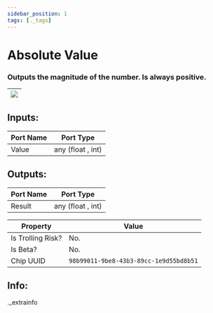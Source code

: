 ```yaml
---
sidebar_position: 1
tags: [._tags]
---
```


# Absolute Value


### Outputs the magnitude of the number. Is always positive.

| ![](https://images-ext-2.discordapp.net/external/MPmIaQzlEPmgGWlgi-WxBBXt0Bjv_zWPkg1y1f_sy3s/https/www.recroomcircuits.com/image/circuit/absolute-value?width=206&height=108) |
|-----|

## Inputs:
| Port Name | Port Type |
|-----------|-----------|
| Value | any (float , int) |

## Outputs:
| Port Name | Port Type |
|-----------|-----------|
| Result | any (float , int) | 

| Property  | Value |
|-------------------|-----------|
| Is Trolling Risk? | No. |
| Is Beta? | No. |
| Chip UUID | `98b99011-9be8-43b3-89cc-1e9d55bd8b51` |

## Info:
._extrainfo